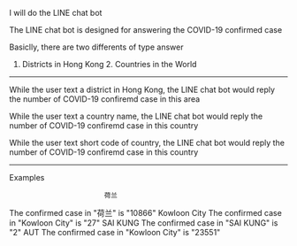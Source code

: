 I will do the  LINE chat bot

The LINE chat bot is designed for answering the COVID-19 confirmed case

Basiclly, there are two differents of type answer
1. Districts in Hong Kong 2. Countries in the World
---------------------------------------------------------

While the user text a district in Hong Kong, the LINE chat bot would reply the number of COVID-19 confiremd case in this area

While the user text a country name, the LINE chat bot would reply the number of COVID-19 confiremd case in this country

While the user text short code of country, the LINE chat bot would reply the number of COVID-19 confiremd case in this country

--------------------------------------------------------
Examples 

                            荷兰
The confirmed case 
in "荷兰" is "10866"
                            Kowloon City
The confirmed case 
in "Kowloon City" is "27"
                            SAI KUNG
The confirmed case 
in "SAI KUNG" is "2"
                            AUT
The confirmed case 
in "Kowloon City" is "23551"
